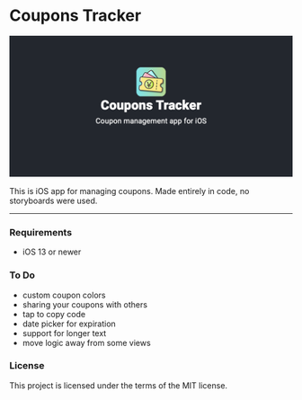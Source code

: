 # Coupons Tracker

![CouponsTrackerBanner](/Assets/CouponsTrackerBanner.png "CouponsTrackerBanner")

This is iOS app for managing coupons. Made entirely in code, no storyboards were used.

***

### Requirements
- iOS 13 or newer

### To Do
- custom coupon colors
- sharing your coupons with others
- tap to copy code
- date picker for expiration
- support for longer text
- move logic away from some views

### License
This project is licensed under the terms of the MIT license.
